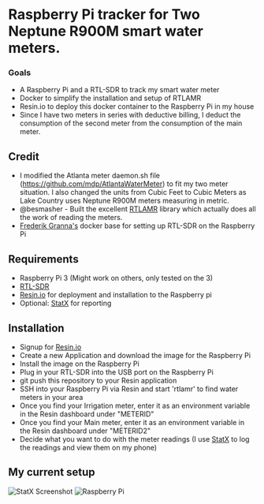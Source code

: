# Raspberry Pi tracker for Two Neptune R900M smart water meters.

### Goals
- A Raspberry Pi and a RTL-SDR to track my smart water meter
- Docker to simplify the installation and setup of RTLAMR
- Resin.io to deploy this docker container to the Raspberry Pi in my house
- Since I have two meters in series with deductive billing, I deduct the consumption of the second meter from the consumption of the main meter.

## Credit

- I modified the Atlanta meter daemon.sh file (https://github.com/mdp/AtlantaWaterMeter) to fit my two meter situation.  I also changed the units from Cubic Feet to Cubic Meters as Lake Country uses Neptune R900M meters measuring in metric.
- @besmasher - Built the excellent [RTLAMR](https://github.com/bemasher/rtlamr) library which actually does all the work of reading the meters.
- [Frederik Granna's](https://bitbucket.org/fgranna/) docker base for setting up RTL-SDR on the Raspberry Pi

## Requirements

- Raspberry Pi 3 (Might work on others, only tested on the 3)
- [RTL-SDR](https://www.amazon.com/NooElec-NESDR-Mini-Compatible-Packages/dp/B009U7WZCA)
- [Resin.io](https://resin.io) for deployment and installation to the Raspberry pi
- Optional: [StatX](https://statx.io) for reporting

## Installation

- Signup for [Resin.io](https://resin.io)
- Create a new Application and download the image for the Raspberry Pi
- Install the image on the Raspberry Pi
- Plug in your RTL-SDR into the USB port on the Raspberry Pi
- git push this repository to your Resin application
- SSH into your Raspberry Pi via Resin and start 'rtlamr' to find water meters in your area
- Once you find your Irrigation meter, enter it as an environment variable in the Resin dashboard under "METERID"
- Once you find your Main meter, enter it as an environment variable in the Resin dashboard under "METERID2"
- Decide what you want to do with the meter readings (I use [StatX](https://statx.io) to log the readings and view them on my phone)

## My current setup

![StatX Screenshot](https://cloud.githubusercontent.com/assets/2868/21464808/1ad63648-c957-11e6-9be4-7c3dc1b2b307.png) ![Raspberry Pi](https://cloud.githubusercontent.com/assets/2868/21464807/14e7c1b6-c957-11e6-8049-69b19969f817.jpg)
